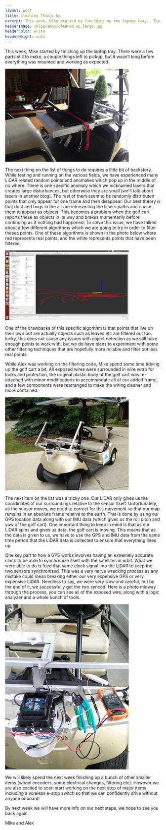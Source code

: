 ```yaml
---
layout: post
title: Cleaning Things Up
excerpt: This week, Mike started by finishing up the laptop tray.  There were a few parts still to make, a couple things left to pickup, but it wasn’t long
headerImage: /blog/imgs/cleaned_up_large.jpg
headerColor: white
headerHeight: auto
---
```


This week, Mike started by finishing up the laptop tray.  There were a few parts still to make, a couple things left to pickup, but it wasn’t long before everything was mounted and working as expected.

![finished laptop tray](/blog/imgs/finished_laptop_tray.jpg)

The next thing on the list of things to do requires a little bit of backstory. While testing and running on the various fields, we have experienced many LiDAR related random points and anomalies which pop up in the middle of no where. There is one specific anomaly which we nicknamed lasers that creates large disturbances, but otherwise they are small (we'll talk about lasers in another blog). The rest of them seem to be randomly distributed points that only appear for one frame and then disappear. Our best theory is that dust and bugs in the air are intersecting the lasers paths and cause them to appear as objects. This becomes a problem when the golf cart reports these as objects in its way and brakes momentarily before continuing as if nothing had happened. To solve this issue, we have talked about a few different algorithms which we are going to try in order to filter theses points.  One of these algorithms is shown in the photo below where red represents real points, and the white represents points that have been filtered.

![dust filter snapshot](/blog/imgs/dust_filter.jpg)

One of the drawbacks of this specific algorithm is that points that live on their own but are actually objects such as leaves etc are filtered out too.  lucky, this does not cause any issues with object detection as we still have enough points to work with, but we do have plans to experiment with some other filtering techniques that are hopefully more reliable and filter out less real points.

While Alex was working on the filtering code, Mike spend some time tidying up the golf cart a bit.  All exposed wires were surrounded in wire wrap for looks and protection, the original plastic body of the golf cart was re-attached with minor modifications to accommodate all of our added frame, and a few components were rearranged to make the wiring cleaner and more contained.

![cleaned up golf cart](/blog/imgs/cleaned_up.jpg)

The next item on the list was a tricky one.  Our LiDAR only gives us the coordinates of our surroundings relative to the sensor itself.  Unfortunately, as the sensor moves, we need to correct for this movement so that our map remains in an absolute frame relative to the earth.  This is done by using our GPS location data along with our IMU data (which gives us the roll pitch and yaw of the golf cart).  One important thing to keep in mind is that as our LiDAR spins and gives us data, the golf cart is moving.  This means that as the data is given to us, we have to use the GPS and IMU data from the same time period that the LiDAR data is collected to ensure that everything lines up. 

One key part to how a GPS works involves having an extremely accurate clock to be able to synchronize itself with the satellites in orbit.  What we were able to do is feed that same clock signal into the LiDAR to keep the two sensors synchronized.  This was a very nerve wracking process as any mistake could mean breaking either our very expensive GPS or very expensive LiDAR.  Needless to say, we were very slow and careful, but by the end of it, we successfully got the two synced!  Here is a photo midway through the process, you can see all of the exposed wire, along with a logic analyzer and a whole bunch of tools.

![lidar gps interface](/blog/imgs/lidar_gps_jst.jpg)

We will likely spend the next week finishing up a bunch of other smaller items (wheel encoders, some electrical changes, filtering etc). However we are also excited to soon start working on the next step of major items including a wireless e-stop switch so that we can confidently drive without anyone onboard!

By next week we will have more info on our next steps, we hope to see you back again.

Mike and Alex
